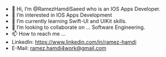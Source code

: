 - 👋 Hi, I’m @RamezHamdiSaeed who is an IOS Apps Developer.
- 👀 I’m interested in IOS Apps Development 
- 🌱 I’m currently learning Swift-UI and UIKit skills.
- 💞️ I’m looking to collaborate on ... Software Engineering.
- 📫 How to reach me ...
-   LinkedIn: https://www.linkedin.com/in/ramez-hamdi
-   E-Mail: ramez.hamdi4work@gmail.com

<!---
RamezHamdiSaeed/RamezHamdiSaeed is a ✨ special ✨ repository because its `README.md` (this file) appears on your GitHub profile.
You can click the Preview link to take a look at your changes.
--->
